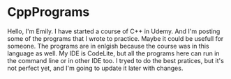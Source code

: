 # CppPrograms
Hello, I'm Emily.
I have started a course of C++ in Udemy.
And I'm posting some of the programs that I wrote to practice.
Maybe it could be usefull for someone.
The programs are in enlgish because the course was in this language as well.
My IDE is CodeLite, but all the programs here can run in the command line or in other IDE too.
I tryed to do the best pratices, but it's not perfect yet, and I'm going to update it later with changes.
